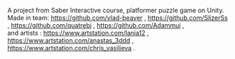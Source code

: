 A project from Saber Interactive course, platformer puzzle game on Unity. Made in team: 
https://github.com/vlad-beaver , 
https://github.com/SlizerSs , 
https://github.com/quatrebi , 
https://github.com/Adammui ,  
and artists :
https://www.artstation.com/lania12 ,
https://www.artstation.com/anastas_3ddd ,
https://www.artstation.com/chris_vasilieva .
